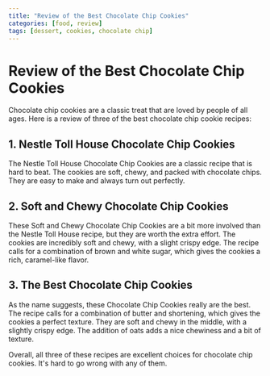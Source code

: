 ```yaml
---
title: "Review of the Best Chocolate Chip Cookies"
categories: [food, review]
tags: [dessert, cookies, chocolate chip]
---
```


# Review of the Best Chocolate Chip Cookies

Chocolate chip cookies are a classic treat that are loved by people of all ages. Here is a review of three of the best chocolate chip cookie recipes:

## 1. Nestle Toll House Chocolate Chip Cookies

The Nestle Toll House Chocolate Chip Cookies are a classic recipe that is hard to beat. The cookies are soft, chewy, and packed with chocolate chips. They are easy to make and always turn out perfectly.

## 2. Soft and Chewy Chocolate Chip Cookies

These Soft and Chewy Chocolate Chip Cookies are a bit more involved than the Nestle Toll House recipe, but they are worth the extra effort. The cookies are incredibly soft and chewy, with a slight crispy edge. The recipe calls for a combination of brown and white sugar, which gives the cookies a rich, caramel-like flavor.

## 3. The Best Chocolate Chip Cookies

As the name suggests, these Chocolate Chip Cookies really are the best. The recipe calls for a combination of butter and shortening, which gives the cookies a perfect texture. They are soft and chewy in the middle, with a slightly crispy edge. The addition of oats adds a nice chewiness and a bit of texture.

Overall, all three of these recipes are excellent choices for chocolate chip cookies. It's hard to go wrong with any of them.
